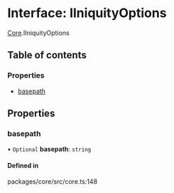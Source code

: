 # Interface: IIniquityOptions

[Core](../modules/Core.md).IIniquityOptions

## Table of contents

### Properties

- [basepath](Core.IIniquityOptions.md#basepath)

## Properties

### basepath

• `Optional` **basepath**: `string`

#### Defined in

packages/core/src/core.ts:148
